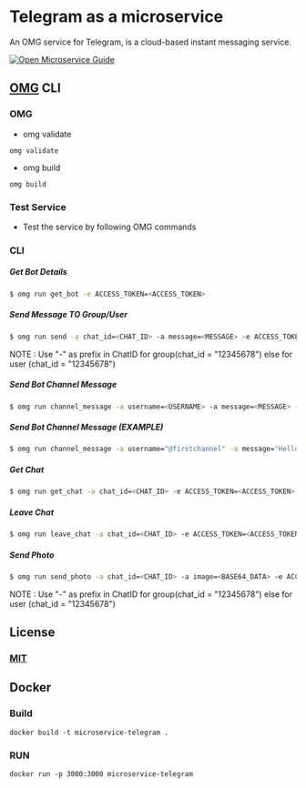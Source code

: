 # Telegram as a microservice
An OMG service for Telegram, is a cloud-based instant messaging service.

[![Open Microservice Guide](https://img.shields.io/badge/OMG-enabled-brightgreen.svg?style=for-the-badge)](https://microservice.guide)


## [OMG](hhttps://microservice.guide) CLI

### OMG

* omg validate
```
omg validate
```
* omg build
```
omg build
```
### Test Service

* Test the service by following OMG commands

### CLI

##### Get Bot Details
```sh
$ omg run get_bot -e ACCESS_TOKEN=<ACCESS_TOKEN>
```
##### Send Message TO Group/User
```sh
$ omg run send -a chat_id=<CHAT_ID> -a message=<MESSAGE> -e ACCESS_TOKEN=<ACCESS_TOKEN>
```
NOTE : Use "-" as prefix in ChatID for group(chat_id = "12345678") else for user (chat_id = "12345678")

##### Send Bot Channel Message
```sh
$ omg run channel_message -a username=<USERNAME> -a message=<MESSAGE> -e ACCESS_TOKEN=<ACCESS_TOKEN>
```
##### Send Bot Channel Message (EXAMPLE)
```sh
$ omg run channel_message -a username="@firstchannel" -a message="Hello World" -e ACCESS_TOKEN=<ACCESS_TOKEN>
```
##### Get Chat
```sh
$ omg run get_chat -a chat_id=<CHAT_ID> -e ACCESS_TOKEN=<ACCESS_TOKEN>
```
##### Leave Chat
```sh
$ omg run leave_chat -a chat_id=<CHAT_ID> -e ACCESS_TOKEN=<ACCESS_TOKEN>
```
##### Send Photo
```sh
$ omg run send_photo -a chat_id=<CHAT_ID> -a image=<BASE64_DATA> -e ACCESS_TOKEN=<ACCESS_TOKEN>
```
NOTE : Use "-" as prefix in ChatID for group(chat_id = "12345678") else for user (chat_id = "12345678")
## License
### [MIT](https://choosealicense.com/licenses/mit/)

## Docker
### Build
```
docker build -t microservice-telegram .
```
### RUN
```
docker run -p 3000:3000 microservice-telegram
```
